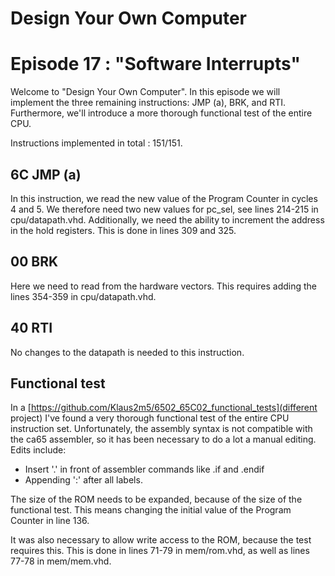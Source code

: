 # Design Your Own Computer
# Episode 17 : "Software Interrupts"

Welcome to "Design Your Own Computer".  In this episode we will implement
the three remaining instructions: JMP (a), BRK, and RTI. Furthermore,
we'll introduce a more thorough functional test of the entire CPU.

Instructions implemented in total : 151/151.

## 6C JMP (a)
In this instruction, we read the new value of the Program Counter
in cycles 4 and 5. We therefore need two new values for pc\_sel, see
lines 214-215 in cpu/datapath.vhd. Additionally, we need the ability
to increment the address in the hold registers. This is done in
lines 309 and 325.

## 00 BRK
Here we need to read from the hardware vectors.  This requires adding
the lines 354-359 in cpu/datapath.vhd.

## 40 RTI
No changes to the datapath is needed to this instruction.

## Functional test
In a [https://github.com/Klaus2m5/6502_65C02_functional_tests](different
project) I've found a very thorough functional test of the entire CPU
instruction set.
Unfortunately, the assembly syntax is not compatible with the ca65 assembler,
so it has been necessary to do a lot a manual editing. Edits include:
* Insert '.' in front of assembler commands like .if and .endif
* Appending ':' after all labels.

The size of the ROM needs to be expanded, because of the size of the functional
test. This means changing the initial value of the Program Counter
in line 136.

It was also necessary to allow write access to the ROM, because the test requires this.
This is done in lines 71-79 in mem/rom.vhd, as well as lines 77-78 in mem/mem.vhd.

